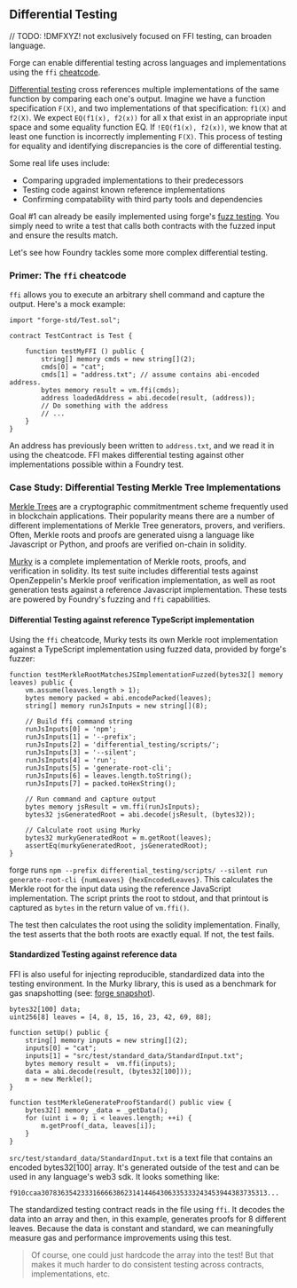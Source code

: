 ## Differential Testing 
// TODO: !DMFXYZ! not exclusively focused on FFI testing, can broaden language.

Forge can enable differential testing across languages and implementations using the `ffi` [cheatcode](../cheatcodes/ffi.md).

[Differential testing](https://en.wikipedia.org/wiki/Differential_testing) cross references multiple implementations of the same function by comparing each one's output. Imagine we have a function specification `F(X)`, and two implementations of that specification: `f1(X)` and `f2(X)`. We expect `EQ(f1(x), f2(x))` for all x that exist in an appropriate input space and some equality function EQ. If `!EQ(f1(x), f2(x))`, we know that at least one function is incorrectly implementing `F(X)`. This process of testing for equality and identifying discrepancies is the core of differential testing.

Some real life uses include:
* Comparing upgraded implementations to their predecessors
* Testing code against known reference implementations
* Confirming compatability with third party tools and dependencies

Goal #1 can already be easily implemented using forge's [fuzz testing](./fuzz-testing.md). You simply need to write a test that calls both contracts with the fuzzed input and ensure the results match.

Let's see how Foundry tackles some more complex differential testing.

### Primer: The `ffi` cheatcode

`ffi` allows you to execute an arbitrary shell command and capture the output. Here's a mock example:
```soldity
import "forge-std/Test.sol";

contract TestContract is Test {

    function testMyFFI () public {
        string[] memory cmds = new string[](2);
        cmds[0] = "cat";
        cmds[1] = "address.txt"; // assume contains abi-encoded address.
        bytes memory result = vm.ffi(cmds);
        address loadedAddress = abi.decode(result, (address));
        // Do something with the address
        // ...
    }
}
```
An address has previously been written to `address.txt`, and we read it in using the cheatcode.
FFI makes differential testing against other implementations possible within a Foundry test.


### Case Study: Differential Testing Merkle Tree Implementations
[Merkle Trees](https://en.wikipedia.org/wiki/Merkle_tree) are a cryptographic commitmentment scheme frequently used in blockchain applications. Their popularity means there are a number of different implementations of Merkle Tree generators, provers, and verifiers. Often, Merkle roots and proofs are generated uisng a language like Javascript or Python, and proofs are verified on-chain in solidity.

[Murky](https://github.com/dmfxyz/murky) is a complete implementation of Merkle roots, proofs, and verification in solidity. Its test suite includes differential tests against OpenZeppelin's Merkle proof verification implementation, as well as root generation tests against a reference Javascript implementation. These tests are powered by Foundry's fuzzing and `ffi` capabilities.

#### Differential Testing against reference TypeScript implementation
Using the `ffi` cheatcode, Murky tests its own Merkle root implementation against a TypeScript implementation using fuzzed data, provided by forge's fuzzer:

```solidity
function testMerkleRootMatchesJSImplementationFuzzed(bytes32[] memory leaves) public {
    vm.assume(leaves.length > 1);
    bytes memory packed = abi.encodePacked(leaves);
    string[] memory runJsInputs = new string[](8);

    // Build ffi command string
    runJsInputs[0] = 'npm';
    runJsInputs[1] = '--prefix';
    runJsInputs[2] = 'differential_testing/scripts/';
    runJsInputs[3] = '--silent';
    runJsInputs[4] = 'run';
    runJsInputs[5] = 'generate-root-cli';
    runJsInputs[6] = leaves.length.toString();
    runJsInputs[7] = packed.toHexString();

    // Run command and capture output
    bytes memory jsResult = vm.ffi(runJsInputs);
    bytes32 jsGeneratedRoot = abi.decode(jsResult, (bytes32));
    
    // Calculate root using Murky
    bytes32 murkyGeneratedRoot = m.getRoot(leaves);
    assertEq(murkyGeneratedRoot, jsGeneratedRoot);
}
```

forge runs `npm --prefix differential_testing/scripts/ --silent run generate-root-cli {numLeaves} {hexEncodedLeaves}`. This calculates the Merkle root for the input data using the reference JavaScript implementation. The script prints the root to stdout, and that printout is captured as `bytes` in the return value of `vm.ffi()`.

The test then calculates the root using the solidity implementation.
Finally, the test asserts that the both roots are exactly equal. If not, the test fails.

#### Standardized Testing against reference data
FFI is also useful for injecting reproducible, standardized data into the testing environment. In the Murky library, this is used as a benchmark for gas snapshotting (see: [forge snapshot](./gas-snapshots.md)).

```solidity
bytes32[100] data;
uint256[8] leaves = [4, 8, 15, 16, 23, 42, 69, 88];

function setUp() public {
    string[] memory inputs = new string[](2);
    inputs[0] = "cat";
    inputs[1] = "src/test/standard_data/StandardInput.txt";
    bytes memory result =  vm.ffi(inputs);
    data = abi.decode(result, (bytes32[100]));
    m = new Merkle();
}
    
function testMerkleGenerateProofStandard() public view {
    bytes32[] memory _data = _getData(); 
    for (uint i = 0; i < leaves.length; ++i) {
        m.getProof(_data, leaves[i]);
    }
}
```
`src/test/standard_data/StandardInput.txt` is a text file that contains an encoded bytes32[100] array. It's generated outside of the test and can be used in any language's web3 sdk. It looks something like:

```
f910ccaa307836354233316666386231414464306335333243453944383735313...
```

The standardized testing contract reads in the file using `ffi`. It decodes the data into an array and then, in this example, generates proofs for 8 different leaves. Because the data is constant and standard, we can meaningfully measure gas and performance improvements using this test. 

> Of course, one could just hardcode the array into the test! But that makes it much harder to do consistent testing across contracts, implementations, etc.







